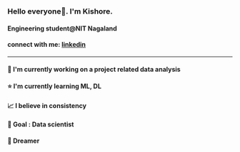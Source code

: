 ### Hello everyone👋.  I'm Kishore.

#### Engineering student@NIT Nagaland

#### connect with me: [linkedin](https://www.linkedin.com/in/kadatatlukishore)

*****

#### :memo: I'm currently working on a project related data analysis
#### :star: I'm currently learning ML, DL
#### :chart_with_upwards_trend: I believe in consistency
#### :dart: Goal : Data scientist
#### :100: Dreamer
